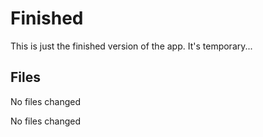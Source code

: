 # Finished

This is just the finished version of the app. It's temporary...

<section id="files" className="not-prose">
	<h2>Files</h2>
	<p>No files changed</p>
</section>

<TouchedFiles>
	<div id="files">
		<p>No files changed</p>
	</div>
</TouchedFiles>
